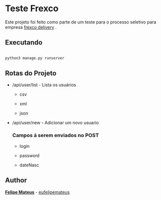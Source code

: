 
# Teste Frexco

Este projeto foi feito como parte de um teste para o processo seletivo para empresa [frexco delivery](https://frexco.com.br/) .

## Executando

```bash

python3 manage.py runserver

```

## Rotas do Projeto


- /api/user/list - Lista os usuários

	- csv

	- xml

	- json

- /api/user/new - Adicionar um novo usuario

  

	### Campos á serem enviados no POST

  

	- login

	- password

	- dateNasc


## Author

**[Felipe Mateus](https://eufelipemateus.com)** - [eufelipemateus](https://github.com/eufelipemateus)